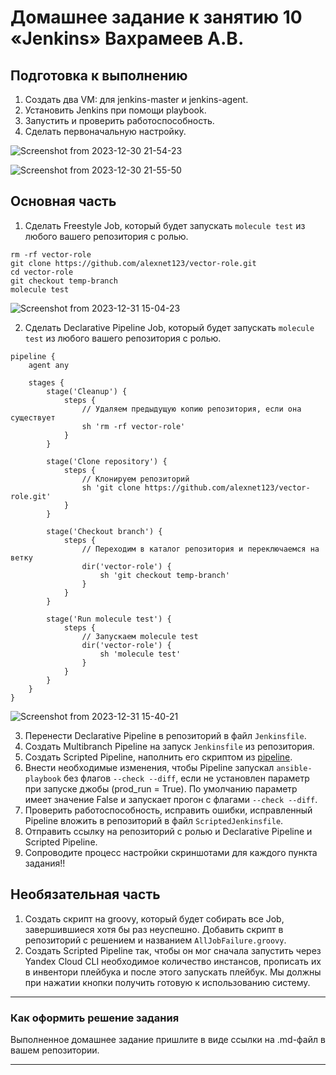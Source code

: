 # Домашнее задание к занятию 10 «Jenkins» Вахрамеев А.В.

## Подготовка к выполнению

1. Создать два VM: для jenkins-master и jenkins-agent.
2. Установить Jenkins при помощи playbook.
3. Запустить и проверить работоспособность.
4. Сделать первоначальную настройку.

![Screenshot from 2023-12-30 21-54-23](https://github.com/alexnet123/homeworks/assets/75438030/eb5ec801-8b1d-498a-9785-30158aa07b5a)

![Screenshot from 2023-12-30 21-55-50](https://github.com/alexnet123/homeworks/assets/75438030/250b77df-2b29-4b60-a0f0-8e2e5a92eda1)




## Основная часть

1. Сделать Freestyle Job, который будет запускать `molecule test` из любого вашего репозитория с ролью.
```
rm -rf vector-role
git clone https://github.com/alexnet123/vector-role.git
cd vector-role
git checkout temp-branch 
molecule test
```
![Screenshot from 2023-12-31 15-04-23](https://github.com/alexnet123/homeworks/assets/75438030/b036d836-3ff2-4d28-927d-4759bd15bc5a)

2. Сделать Declarative Pipeline Job, который будет запускать `molecule test` из любого вашего репозитория с ролью.
```
pipeline {
    agent any

    stages {
        stage('Cleanup') {
            steps {
                // Удаляем предыдущую копию репозитория, если она существует
                sh 'rm -rf vector-role'
            }
        }

        stage('Clone repository') {
            steps {
                // Клонируем репозиторий
                sh 'git clone https://github.com/alexnet123/vector-role.git'
            }
        }

        stage('Checkout branch') {
            steps {
                // Переходим в каталог репозитория и переключаемся на ветку
                dir('vector-role') {
                    sh 'git checkout temp-branch'
                }
            }
        }

        stage('Run molecule test') {
            steps {
                // Запускаем molecule test
                dir('vector-role') {
                    sh 'molecule test'
                }
            }
        }
    }
}

```

![Screenshot from 2023-12-31 15-40-21](https://github.com/alexnet123/homeworks/assets/75438030/22579f5a-dca6-40e9-9249-2dd8a12f34f0)


3. Перенести Declarative Pipeline в репозиторий в файл `Jenkinsfile`.
4. Создать Multibranch Pipeline на запуск `Jenkinsfile` из репозитория.
5. Создать Scripted Pipeline, наполнить его скриптом из [pipeline](./pipeline).
6. Внести необходимые изменения, чтобы Pipeline запускал `ansible-playbook` без флагов `--check --diff`, если не установлен параметр при запуске джобы (prod_run = True). По умолчанию параметр имеет значение False и запускает прогон с флагами `--check --diff`.
7. Проверить работоспособность, исправить ошибки, исправленный Pipeline вложить в репозиторий в файл `ScriptedJenkinsfile`.
8. Отправить ссылку на репозиторий с ролью и Declarative Pipeline и Scripted Pipeline.
9. Сопроводите процесс настройки скриншотами для каждого пункта задания!!

## Необязательная часть

1. Создать скрипт на groovy, который будет собирать все Job, завершившиеся хотя бы раз неуспешно. Добавить скрипт в репозиторий с решением и названием `AllJobFailure.groovy`.
2. Создать Scripted Pipeline так, чтобы он мог сначала запустить через Yandex Cloud CLI необходимое количество инстансов, прописать их в инвентори плейбука и после этого запускать плейбук. Мы должны при нажатии кнопки получить готовую к использованию систему.

---

### Как оформить решение задания

Выполненное домашнее задание пришлите в виде ссылки на .md-файл в вашем репозитории.

---
